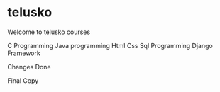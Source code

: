 # telusko



Welcome to telusko courses

C Programming
Java programming
Html Css 
Sql Programming
Django Framework

Changes Done


Final Copy

